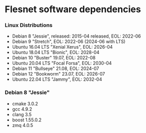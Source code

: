 Flesnet software dependencies
=============================

### Linux Distributions

- Debian 8 "Jessie", released: 2015-04 released, EOL: 2022-06
- Debian 9 "Stretch", EOL: 2022-06 (2024-06 with LTS)
- Ubuntu 16.04 LTS "Xenial Xerus", EOL: 2026-04
- Ubuntu 18.04 LTS "Bionic", EOL: 2028-04
- Debian 10 "Buster" 19.07, EOL: 2022-08
- Ubuntu 20.04 LTS "Focal Forsa", EOL: 2030-04
- Debian 11 "Bullseye" 21.08, EOL: 2024-07
- Debian 12 "Bookworm" 23.07, EOL: 2026-07
- Ubuntu 22.04 LTS "Jammy", EOL: 2032-04

### Debian 8 "Jessie"

- cmake 3.0.2
- gcc 4.9.2
- clang 3.5
- boost 1.55.0.2
- zmq 4.0.5
